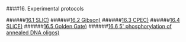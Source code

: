 ####16. Experimental protocols

######[16.1 SLIC)](chp16_1.html)
######[16.2 Gibson)](chp16_2.html)
######[16.3 CPEC)](chp16_3.html)
######[16.4 SLiCE)](chp16_4.html)
######[16.5 Golden Gate)](chp16_5.html)
######[16.6 5' phosphorylation of annealed DNA oligos)](chp16_6.html)
